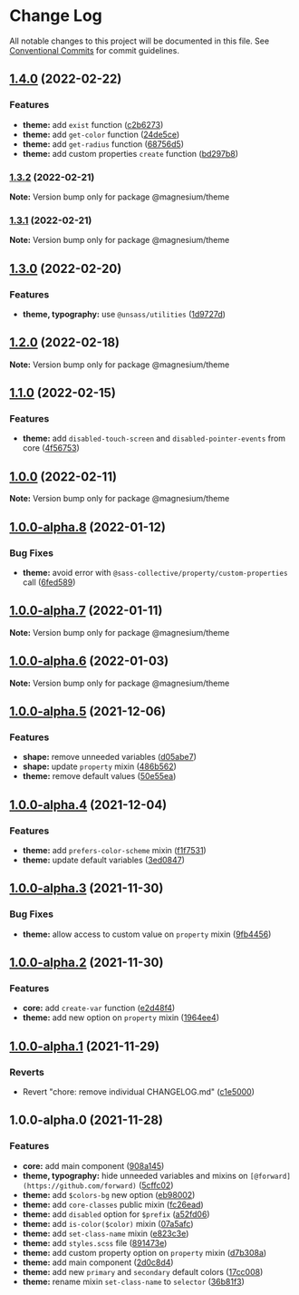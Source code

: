 # Change Log

All notable changes to this project will be documented in this file.
See [Conventional Commits](https://conventionalcommits.org) for commit guidelines.

## [1.4.0](https://github.com/magnesiumlabs/magnesium/compare/v1.3.2...v1.4.0) (2022-02-22)


### Features

* **theme:** add `exist` function ([c2b6273](https://github.com/magnesiumlabs/magnesium/commit/c2b6273a4e24c566dab1866aa0b9fd7ce9f2d484))
* **theme:** add `get-color` function ([24de5ce](https://github.com/magnesiumlabs/magnesium/commit/24de5ce88f2234cf525817236d807c9d57b6a5f3))
* **theme:** add `get-radius` function ([68756d5](https://github.com/magnesiumlabs/magnesium/commit/68756d5aa09c268b0db254d56737508533408b66))
* **theme:** add custom properties `create` function ([bd297b8](https://github.com/magnesiumlabs/magnesium/commit/bd297b8015cd7b3a76f0e02dfc5a98e71551f77b))




### [1.3.2](https://github.com/magnesiumlabs/magnesium/compare/v1.3.1...v1.3.2) (2022-02-21)

**Note:** Version bump only for package @magnesium/theme






### [1.3.1](https://github.com/magnesiumlabs/magnesium/compare/v1.3.0...v1.3.1) (2022-02-21)

**Note:** Version bump only for package @magnesium/theme






## [1.3.0](https://github.com/magnesiumlabs/magnesium/compare/v1.2.0...v1.3.0) (2022-02-20)


### Features

* **theme, typography:** use `@unsass/utilities` ([1d9727d](https://github.com/magnesiumlabs/magnesium/commit/1d9727db452b07620eff7c4a109ba1f2f3f59d72))




## [1.2.0](https://github.com/magnesiumlabs/magnesium/compare/v1.1.0...v1.2.0) (2022-02-18)

**Note:** Version bump only for package @magnesium/theme





## [1.1.0](https://github.com/magnesiumlabs/magnesium/compare/v1.0.0...v1.1.0) (2022-02-15)


### Features

* **theme:** add `disabled-touch-screen` and `disabled-pointer-events` from core ([4f56753](https://github.com/magnesiumlabs/magnesium/commit/4f56753385cc9ed3572d68ec5c1281ed191fe327))




## [1.0.0](https://github.com/magnesiumlabs/magnesium/compare/v1.0.0-alpha.8...v1.0.0) (2022-02-11)

**Note:** Version bump only for package @magnesium/theme






## [1.0.0-alpha.8](https://github.com/magnesiumlabs/magnesium/compare/v1.0.0-alpha.7...v1.0.0-alpha.8) (2022-01-12)


### Bug Fixes

* **theme:** avoid error with `@sass-collective/property/custom-properties` call ([6fed589](https://github.com/magnesiumlabs/magnesium/commit/6fed58986ec18590a034cedb49652ffdf8c4a028))




## [1.0.0-alpha.7](https://github.com/magnesiumlabs/magnesium/compare/v1.0.0-alpha.6...v1.0.0-alpha.7) (2022-01-11)

**Note:** Version bump only for package @magnesium/theme






## [1.0.0-alpha.6](https://github.com/magnesiumlabs/magnesium/compare/v1.0.0-alpha.5...v1.0.0-alpha.6) (2022-01-03)

**Note:** Version bump only for package @magnesium/theme





## [1.0.0-alpha.5](https://github.com/magnesiumlabs/magnesium/compare/v1.0.0-alpha.4...v1.0.0-alpha.5) (2021-12-06)


### Features

* **shape:** remove unneeded variables ([d05abe7](https://github.com/magnesiumlabs/magnesium/commit/d05abe77bb79f9d2a6d32e52a8074119053f2db4))
* **shape:** update `property` mixin ([486b562](https://github.com/magnesiumlabs/magnesium/commit/486b56215aa6b402b3c0d0af7aa5bc4691dc660d))
* **theme:** remove default values ([50e55ea](https://github.com/magnesiumlabs/magnesium/commit/50e55eaab1970a005e19e48a943538baf8d3c66d))




## [1.0.0-alpha.4](https://github.com/magnesiumlabs/magnesium/compare/v1.0.0-alpha.3...v1.0.0-alpha.4) (2021-12-04)


### Features

* **theme:** add `prefers-color-scheme` mixin ([f1f7531](https://github.com/magnesiumlabs/magnesium/commit/f1f75316363569a8e045d750b6d4dbbcabb1deab))
* **theme:** update default variables ([3ed0847](https://github.com/magnesiumlabs/magnesium/commit/3ed0847959d1de5cef7f54a7c869e23eca2254b8))



## [1.0.0-alpha.3](https://github.com/magnesiumlabs/magnesium/compare/v1.0.0-alpha.2...v1.0.0-alpha.3) (2021-11-30)


### Bug Fixes

* **theme:** allow access to custom value on `property` mixin ([9fb4456](https://github.com/magnesiumlabs/magnesium/commit/9fb44562fdc03f47f239f5e6b6035f80b6a49d91))




## [1.0.0-alpha.2](https://github.com/magnesiumlabs/magnesium/compare/v1.0.0-alpha.1...v1.0.0-alpha.2) (2021-11-30)


### Features

* **core:** add `create-var` function ([e2d48f4](https://github.com/magnesiumlabs/magnesium/commit/e2d48f4054520e906b5b707f00fd034dafb322c6))
* **theme:** add new option on `property` mixin ([1964ee4](https://github.com/magnesiumlabs/magnesium/commit/1964ee4122e0cf718cca30428012186667d074a9))



## [1.0.0-alpha.1](https://github.com/magnesiumlabs/magnesium/compare/v1.0.0-alpha.0...v1.0.0-alpha.1) (2021-11-29)


### Reverts

* Revert "chore: remove individual CHANGELOG.md" ([c1e5000](https://github.com/magnesiumlabs/magnesium/commit/c1e500023449ff4c7d42a869fe69feadcd7ffe00))




## 1.0.0-alpha.0 (2021-11-28)


### Features

* **core:** add main component ([908a145](https://github.com/magnesiumlabs/magnesium/commit/908a1457f62eba3807e9d1044147b36de01495f9))
* **theme, typography:** hide unneeded variables and mixins on `[@forward](https://github.com/forward)` ([5cffc02](https://github.com/magnesiumlabs/magnesium/commit/5cffc02fce631bf1f30efc834c41f11771a011c3))
* **theme:** add `$colors-bg` new option ([eb98002](https://github.com/magnesiumlabs/magnesium/commit/eb98002d881214b3bfd6357c6ee63b5869fc9c67))
* **theme:** add `core-classes` public mixin ([fc26ead](https://github.com/magnesiumlabs/magnesium/commit/fc26eadb38a0933df8784712c8c7dd7db0389832))
* **theme:** add `disabled` option for `$prefix` ([a52fd06](https://github.com/magnesiumlabs/magnesium/commit/a52fd067d8e9a01368286e93ba762b8c63b5047e))
* **theme:** add `is-color($color)` mixin ([07a5afc](https://github.com/magnesiumlabs/magnesium/commit/07a5afc154dbcc55f574118bbaf58a4fcb4772cc))
* **theme:** add `set-class-name` mixin ([e823c3e](https://github.com/magnesiumlabs/magnesium/commit/e823c3e3f778d3c8b74079169549ea34c1241965))
* **theme:** add `styles.scss` file ([891473e](https://github.com/magnesiumlabs/magnesium/commit/891473e9f1be7e34851508a685643839b8a0f772))
* **theme:** add custom property option on `property` mixin ([d7b308a](https://github.com/magnesiumlabs/magnesium/commit/d7b308abd5dcfa5821daf715fc6ab44443531834))
* **theme:** add main component ([2d0c8d4](https://github.com/magnesiumlabs/magnesium/commit/2d0c8d401259e8a985e1495b01c9661b791abbdd))
* **theme:** add new `primary` and `secondary` default colors ([17cc008](https://github.com/magnesiumlabs/magnesium/commit/17cc0087b5a2dabda260e105c5da48f9a4813251))
* **theme:** rename mixin `set-class-name` to `selector` ([36b81f3](https://github.com/magnesiumlabs/magnesium/commit/36b81f3947408f341218281752695e5e012bbf23))
